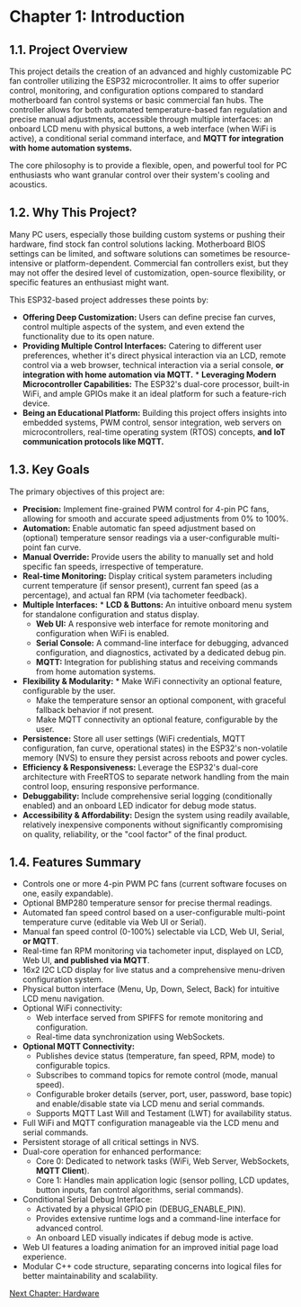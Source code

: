 # **Chapter 1: Introduction**

## **1.1. Project Overview**

This project details the creation of an advanced and highly customizable PC fan controller utilizing the ESP32 microcontroller. It aims to offer superior control, monitoring, and configuration options compared to standard motherboard fan control systems or basic commercial fan hubs. The controller allows for both automated temperature-based fan regulation and precise manual adjustments, accessible through multiple interfaces: an onboard LCD menu with physical buttons, a web interface (when WiFi is active), a conditional serial command interface, and **MQTT for integration with home automation systems.**

The core philosophy is to provide a flexible, open, and powerful tool for PC enthusiasts who want granular control over their system's cooling and acoustics.

## **1.2. Why This Project?**

Many PC users, especially those building custom systems or pushing their hardware, find stock fan control solutions lacking. Motherboard BIOS settings can be limited, and software solutions can sometimes be resource-intensive or platform-dependent. Commercial fan controllers exist, but they may not offer the desired level of customization, open-source flexibility, or specific features an enthusiast might want.

This ESP32-based project addresses these points by:

* **Offering Deep Customization:** Users can define precise fan curves, control multiple aspects of the system, and even extend the functionality due to its open nature.  
* **Providing Multiple Control Interfaces:** Catering to different user preferences, whether it's direct physical interaction via an LCD, remote control via a web browser, technical interaction via a serial console, **or integration with home automation via MQTT.** * **Leveraging Modern Microcontroller Capabilities:** The ESP32's dual-core processor, built-in WiFi, and ample GPIOs make it an ideal platform for such a feature-rich device.  
* **Being an Educational Platform:** Building this project offers insights into embedded systems, PWM control, sensor integration, web servers on microcontrollers, real-time operating system (RTOS) concepts, **and IoT communication protocols like MQTT.**

## **1.3. Key Goals**

The primary objectives of this project are:

* **Precision:** Implement fine-grained PWM control for 4-pin PC fans, allowing for smooth and accurate speed adjustments from 0% to 100%.  
* **Automation:** Enable automatic fan speed adjustment based on (optional) temperature sensor readings via a user-configurable multi-point fan curve.  
* **Manual Override:** Provide users the ability to manually set and hold specific fan speeds, irrespective of temperature.  
* **Real-time Monitoring:** Display critical system parameters including current temperature (if sensor present), current fan speed (as a percentage), and actual fan RPM (via tachometer feedback).  
* **Multiple Interfaces:** * **LCD & Buttons:** An intuitive onboard menu system for standalone configuration and status display.  
  * **Web UI:** A responsive web interface for remote monitoring and configuration when WiFi is enabled.  
  * **Serial Console:** A command-line interface for debugging, advanced configuration, and diagnostics, activated by a dedicated debug pin.  
  * **MQTT:** Integration for publishing status and receiving commands from home automation systems.  
* **Flexibility & Modularity:** * Make WiFi connectivity an optional feature, configurable by the user.  
  * Make the temperature sensor an optional component, with graceful fallback behavior if not present.  
  * Make MQTT connectivity an optional feature, configurable by the user.
* **Persistence:** Store all user settings (WiFi credentials, MQTT configuration, fan curve, operational states) in the ESP32's non-volatile memory (NVS) to ensure they persist across reboots and power cycles.  
* **Efficiency & Responsiveness:** Leverage the ESP32's dual-core architecture with FreeRTOS to separate network handling from the main control loop, ensuring responsive performance.  
* **Debuggability:** Include comprehensive serial logging (conditionally enabled) and an onboard LED indicator for debug mode status.  
* **Accessibility & Affordability:** Design the system using readily available, relatively inexpensive components without significantly compromising on quality, reliability, or the "cool factor" of the final product.

## **1.4. Features Summary**

* Controls one or more 4-pin PWM PC fans (current software focuses on one, easily expandable).  
* Optional BMP280 temperature sensor for precise thermal readings.  
* Automated fan speed control based on a user-configurable multi-point temperature curve (editable via Web UI or Serial).  
* Manual fan speed control (0-100%) selectable via LCD, Web UI, Serial, **or MQTT**.  
* Real-time fan RPM monitoring via tachometer input, displayed on LCD, Web UI, **and published via MQTT**.  
* 16x2 I2C LCD display for live status and a comprehensive menu-driven configuration system.  
* Physical button interface (Menu, Up, Down, Select, Back) for intuitive LCD menu navigation.  
* Optional WiFi connectivity:  
  * Web interface served from SPIFFS for remote monitoring and configuration.  
  * Real-time data synchronization using WebSockets.  
* **Optional MQTT Connectivity:**
  * Publishes device status (temperature, fan speed, RPM, mode) to configurable topics.
  * Subscribes to command topics for remote control (mode, manual speed).
  * Configurable broker details (server, port, user, password, base topic) and enable/disable state via LCD menu and serial commands.
  * Supports MQTT Last Will and Testament (LWT) for availability status.
* Full WiFi and MQTT configuration manageable via the LCD menu and serial commands.  
* Persistent storage of all critical settings in NVS.  
* Dual-core operation for enhanced performance:  
  * Core 0: Dedicated to network tasks (WiFi, Web Server, WebSockets, **MQTT Client**).  
  * Core 1: Handles main application logic (sensor polling, LCD updates, button inputs, fan control algorithms, serial commands).  
* Conditional Serial Debug Interface:  
  * Activated by a physical GPIO pin (DEBUG\_ENABLE\_PIN).  
  * Provides extensive runtime logs and a command-line interface for advanced control.  
  * An onboard LED visually indicates if debug mode is active.  
* Web UI features a loading animation for an improved initial page load experience.  
* Modular C++ code structure, separating concerns into logical files for better maintainability and scalability.

[Next Chapter: Hardware](02-hardware.md)
